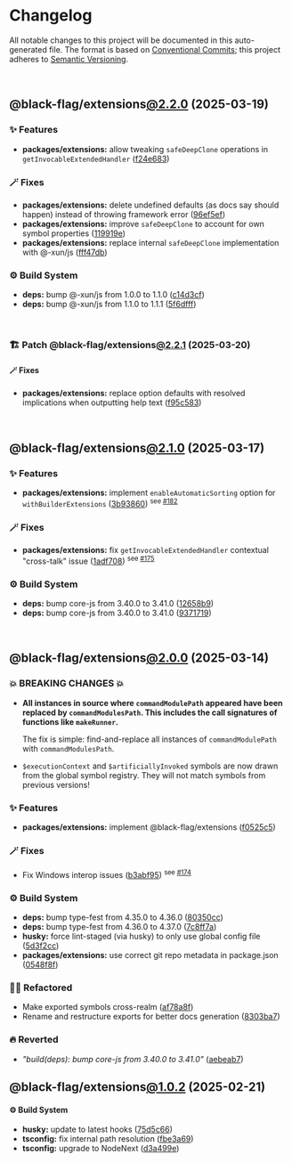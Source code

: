 # Changelog

All notable changes to this project will be documented in this auto-generated
file. The format is based on [Conventional Commits][1];
this project adheres to [Semantic Versioning][2].

<br />

## @black-flag/extensions[@2.2.0][3] (2025-03-19)

### ✨ Features

- **packages/extensions:** allow tweaking `safeDeepClone` operations in `getInvocableExtendedHandler` ([f24e683][4])

### 🪄 Fixes

- **packages/extensions:** delete undefined defaults (as docs say should happen) instead of throwing framework error ([96ef5ef][5])
- **packages/extensions:** improve `safeDeepClone` to account for own symbol properties ([119919e][6])
- **packages/extensions:** replace internal `safeDeepClone` implementation with @-xun/js ([fff47db][7])

### ⚙️ Build System

- **deps:** bump @-xun/js from 1.0.0 to 1.1.0 ([c14d3cf][8])
- **deps:** bump @-xun/js from 1.1.0 to 1.1.1 ([5f6dfff][9])

<br />

### 🏗️ Patch @black-flag/extensions[@2.2.1][10] (2025-03-20)

#### 🪄 Fixes

- **packages/extensions:** replace option defaults with resolved implications when outputting help text ([f95c583][11])

<br />

## @black-flag/extensions[@2.1.0][12] (2025-03-17)

### ✨ Features

- **packages/extensions:** implement `enableAutomaticSorting` option for `withBuilderExtensions` ([3b93860][13]) <sup>see [#182][14]</sup>

### 🪄 Fixes

- **packages/extensions:** fix `getInvocableExtendedHandler` contextual "cross-talk" issue ([1adf708][15]) <sup>see [#175][16]</sup>

### ⚙️ Build System

- **deps:** bump core-js from 3.40.0 to 3.41.0 ([12658b9][17])
- **deps:** bump core-js from 3.40.0 to 3.41.0 ([9371719][18])

<br />

## @black-flag/extensions[@2.0.0][19] (2025-03-14)

### 💥 BREAKING CHANGES 💥

- **All instances in source where `commandModulePath` appeared have been replaced by `commandModulesPath`. This includes the call signatures of functions like `makeRunner`.**

  The fix is simple: find-and-replace all instances of `commandModulePath` with `commandModulesPath`.

- `$executionContext` and `$artificiallyInvoked` symbols are now drawn from the global symbol registry. They will not match symbols from previous versions!

### ✨ Features

- **packages/extensions:** implement @black-flag/extensions ([f0525c5][20])

### 🪄 Fixes

- Fix Windows interop issues ([b3abf95][21]) <sup>see [#174][22]</sup>

### ⚙️ Build System

- **deps:** bump type-fest from 4.35.0 to 4.36.0 ([80350cc][23])
- **deps:** bump type-fest from 4.36.0 to 4.37.0 ([7c8ff7a][24])
- **husky:** force lint-staged (via husky) to only use global config file ([5d3f2cc][25])
- **packages/extensions:** use correct git repo metadata in package.json ([0548f8f][26])

### 🧙🏿 Refactored

- Make exported symbols cross-realm ([af78a8f][27])
- Rename and restructure exports for better docs generation ([8303ba7][28])

### 🔥 Reverted

- _"build(deps): bump core-js from 3.40.0 to 3.41.0"_ ([aebeab7][29])

## @black-flag/extensions[@1.0.2][30] (2025-02-21)

#### ⚙️ Build System

- **husky:** update to latest hooks ([75d5c66][31])
- **tsconfig:** fix internal path resolution ([fbe3a69][32])
- **tsconfig:** upgrade to NodeNext ([d3a499e][33])

[1]: https://conventionalcommits.org
[2]: https://semver.org
[3]: https://github.com/Xunnamius/black-flag/compare/@black-flag/extensions@2.1.0...@black-flag/extensions@2.2.0
[4]: https://github.com/Xunnamius/black-flag/commit/f24e683503f57d7c6785584366260d2a19cae1f1
[5]: https://github.com/Xunnamius/black-flag/commit/96ef5ef271071d7886664e00b661d5f21655c0f3
[6]: https://github.com/Xunnamius/black-flag/commit/119919ef40e6a89644ec3156b9bae57c5e24b459
[7]: https://github.com/Xunnamius/black-flag/commit/fff47db4d3a0610fec0fdd48ba7a5cf006993ac7
[8]: https://github.com/Xunnamius/black-flag/commit/c14d3cf8c1964184f8d222e6586eb6c95c5b4fbb
[9]: https://github.com/Xunnamius/black-flag/commit/5f6dfffed3686aa83522ed99127c8acc6eff7158
[10]: https://github.com/Xunnamius/black-flag/compare/@black-flag/extensions@2.2.0...@black-flag/extensions@2.2.1
[11]: https://github.com/Xunnamius/black-flag/commit/f95c583e511ffd5017418cd59d849f0c324c1189
[12]: https://github.com/Xunnamius/black-flag/compare/@black-flag/extensions@2.0.0...@black-flag/extensions@2.1.0
[13]: https://github.com/Xunnamius/black-flag/commit/3b9386082ffb4c7b2987c0f2b2e00e6cd48ad4bb
[14]: https://github.com/Xunnamius/black-flag/issues/182
[15]: https://github.com/Xunnamius/black-flag/commit/1adf7086f5837a4166d7bdfc87028a031d772480
[16]: https://github.com/Xunnamius/black-flag/issues/175
[17]: https://github.com/Xunnamius/black-flag/commit/12658b92d7bda44a0105775dae2db2cb0a1fcdee
[18]: https://github.com/Xunnamius/black-flag/commit/937171967cd8887a8aba12cbb23c0adffacc6c78
[19]: https://github.com/Xunnamius/black-flag/compare/@black-flag/extensions@1.0.2...@black-flag/extensions@2.0.0
[20]: https://github.com/Xunnamius/black-flag/commit/f0525c5f4bf72b0f28fedf4f6d66f4a1b7353b05
[21]: https://github.com/Xunnamius/black-flag/commit/b3abf95ca2958d5d2fca1091178c050ef88fe5f5
[22]: https://github.com/Xunnamius/black-flag/issues/174
[23]: https://github.com/Xunnamius/black-flag/commit/80350cca61bef915d737fb097e4e3838118a1167
[24]: https://github.com/Xunnamius/black-flag/commit/7c8ff7ad8ffd4d822329278da0a21db54f904f25
[25]: https://github.com/Xunnamius/black-flag/commit/5d3f2ccdfcd615917892d27a5c2cfa1b28879e0c
[26]: https://github.com/Xunnamius/black-flag/commit/0548f8fe3c7daa363173184e34f2307f8964dbed
[27]: https://github.com/Xunnamius/black-flag/commit/af78a8fbc5839e0d3db1b07312bbc854ef1b7a0d
[28]: https://github.com/Xunnamius/black-flag/commit/8303ba7f438ae7f7dedfc2b6f5fd396cab32b252
[29]: https://github.com/Xunnamius/black-flag/commit/aebeab7d2567bc70eedd5920ea51c02bfe3dc081
[30]: https://github.com/Xunnamius/black-flag/compare/d3a499e7aeddf23d392479b2cf99cc98bce8226f...@black-flag/extensions@1.0.2
[31]: https://github.com/Xunnamius/black-flag/commit/75d5c66bcce8f0c2c139962f7ddd28aa0c9499d7
[32]: https://github.com/Xunnamius/black-flag/commit/fbe3a699a9063ed7da08311a22fe798672583b0f
[33]: https://github.com/Xunnamius/black-flag/commit/d3a499e7aeddf23d392479b2cf99cc98bce8226f
